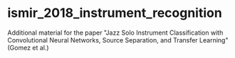 # ismir_2018_instrument_recognition
Additional material for the paper "Jazz Solo Instrument Classification with Convolutional Neural Networks, Source Separation, and Transfer Learning" (Gomez et al.)
